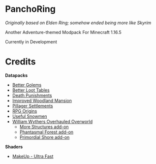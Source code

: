 # PanchoRing
*Originally based on Elden Ring; somehow ended being more like Skyrim*

Another Adventure-themed Modpack For Minecraft 1.16.5

Currently in Development

# Credits

**Datapacks**
- [Better Golems](https://www.planetminecraft.com/data-pack/buffed-iron-golem/)
- [Better Loot Tables](https://www.planetminecraft.com/data-pack/better-loot-tables-mobs-structures-blocks/)
- [Death Punishments](https://www.planetminecraft.com/data-pack/death-punishments/)
- [Improved Woodland Mansion](https://www.planetminecraft.com/data-pack/1-13-improved-structures-data-pack/)
- [Pillager Settlements](https://www.planetminecraft.com/data-pack/settlements/)
- [RPG Origins](https://modrinth.com/datapack/rpg-origins)
- [Useful Snowmen](https://www.planetminecraft.com/data-pack/useful-snowmen-datapack-1-15/)
- [William Wythers Overhauled Overworld](https://www.planetminecraft.com/data-pack/william-wythers-overhauled-overworld-1-17-snapshots-edition/)
  - [More Structures add-on](https://www.planetminecraft.com/data-pack/more-structures-add-on-for-william-wythers-overhauled-overworld-1-16-4/)
  - [Phantasmal Forest add-on](https://www.planetminecraft.com/data-pack/phantasmal-forest-add-on-for-william-wythers-overhauled-overworld-1-16-5/)
  - [Primordial Shore add-on](https://www.planetminecraft.com/data-pack/overhauled-mushroom-islands-restored-add-on/)

**Shaders**

- [MakeUp - Ultra Fast](https://www.curseforge.com/minecraft/shaders/makeup-ultra-fast-shader)
